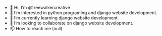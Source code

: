 - 👋 Hi, I’m @treewalkercreative
- 👀 I’m interested in python programing and django website development.
- 🌱 I’m currently learning django website development.
- 💞️ I’m looking to collaborate on django website development.
- 📫 How to reach me (null)

<!---
treewalkercreative/treewalkercreative is a ✨ special ✨ repository because its `README.md` (this file) appears on your GitHub profile.
You can click the Preview link to take a look at your changes.
--->
